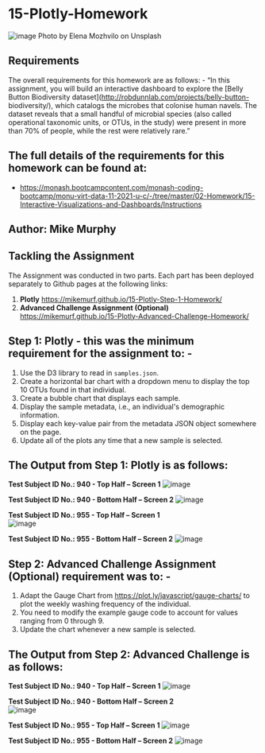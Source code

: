 # 15-Plotly-Homework
![image](https://user-images.githubusercontent.com/89948865/157530070-95b96633-980d-408c-8bda-8e02d39b4aa8.png)
Photo by Elena Mozhvilo on Unsplash 
##    Requirements
The overall requirements for this homework are as follows: - 
“In this assignment, you will build an interactive dashboard to explore the [Belly Button Biodiversity dataset](http://robdunnlab.com/projects/belly-button-     biodiversity/), which catalogs the microbes that colonise human navels. The dataset reveals that a small handful of microbial species (also called operational taxonomic units, or OTUs, in the study) were present in more than 70% of people, while the rest were relatively rare.”

## The full details of the requirements for this homework can be found at: 
*    https://monash.bootcampcontent.com/monash-coding-bootcamp/monu-virt-data-11-2021-u-c/-/tree/master/02-Homework/15-Interactive-Visualizations-and-Dashboards/Instructions

##    Author:	Mike Murphy

##    Tackling the Assignment 
The Assignment was conducted in two parts. 
Each part has been deployed separately to Github pages at the following links: 
1.	**Plotly**			https://mikemurf.github.io/15-Plotly-Step-1-Homework/ 
2.	**Advanced Challenge Assignment (Optional)** 
					https://mikemurf.github.io/15-Plotly-Advanced-Challenge-Homework/ 

##    Step 1: Plotly - this was the minimum requirement for the assignment to: -
1.	Use the D3 library to read in `samples.json`.
2.	Create a horizontal bar chart with a dropdown menu to display the top 10 OTUs found in that individual.
3.	Create a bubble chart that displays each sample.
4.	Display the sample metadata, i.e., an individual's demographic information.
5.	Display each key-value pair from the metadata JSON object somewhere on the page.
6.	Update all of the plots any time that a new sample is selected.
 
  
##    The Output from Step 1: Plotly is as follows: 
**Test Subject ID No.: 940 - Top Half – Screen 1**
![image](https://user-images.githubusercontent.com/89948865/157533400-a36d85c3-5647-4919-a60d-2e51bf462903.png)

**Test Subject ID No.: 940 - Bottom Half – Screen 2**
![image](https://user-images.githubusercontent.com/89948865/157533483-1ec9fece-af3b-42e4-9b6a-c475a2b52612.png) 

**Test Subject ID No.: 955 - Top Half – Screen 1**	
![image](https://user-images.githubusercontent.com/89948865/157533559-b81e458a-34e9-4601-9596-f2cdfeb6feba.png) 			

**Test Subject ID No.: 955 - Bottom Half – Screen 2**
![image](https://user-images.githubusercontent.com/89948865/157533606-d9bea3b2-20d6-4f4b-95cc-62eb780c9d92.png)
 
  
  
##    Step 2: Advanced Challenge Assignment (Optional) requirement was to: - 
1.	Adapt the Gauge Chart from <https://plot.ly/javascript/gauge-charts/> to plot the weekly washing frequency of the individual.
2.	You need to modify the example gauge code to account for values ranging from 0 through 9.
3.	Update the chart whenever a new sample is selected.
 
 
##    The Output from Step 2: Advanced Challenge is as follows: 
**Test Subject ID No.: 940 - Top Half – Screen 1**
![image](https://user-images.githubusercontent.com/89948865/157533996-98d3669a-d385-4c2b-b3cf-536ca35487b8.png) 

**Test Subject ID No.: 940 - Bottom Half – Screen 2** 			
![image](https://user-images.githubusercontent.com/89948865/157534052-3b2b70f5-a302-4f6d-98f5-a1db96998ecc.png)

**Test Subject ID No.: 955 - Top Half – Screen 1**
![image](https://user-images.githubusercontent.com/89948865/157534104-8659ae5d-90cd-408f-a9a9-7d506ad21d5b.png) 

**Test Subject ID No.: 955 - Bottom Half – Screen 2**
![image](https://user-images.githubusercontent.com/89948865/157534176-259da57c-d737-46f9-9305-4399bcbbfdc0.png)
 
